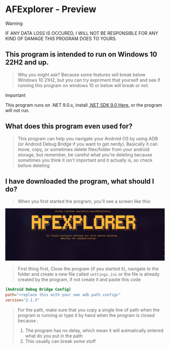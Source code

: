 # AFExplorer - Preview
> [!WARNING]
> IF ANY DATA LOSS IS OCCURED, I WILL NOT BE RESPONSIBLE FOR ANY KIND OF DAMAGE THIS PROGRAM DOES TO YOURS.
>
## This program is intended to run on Windows 10 22H2 and up.
> Why you might ask? Because some features will break below Windows 10 21H2, but you can try expriment that yourself and see if running this program on windows 10 or below will break or not.

> [!IMPORTANT]
> This program runs on .NET 9.0.x, install [.NET SDK 9.0 Here.](https://dotnet.microsoft.com/en-us/download/dotnet/9.0) or the program will not run.

## What does this program even used for?
> This program can help you navigate your Android OS by using ADB (or Android Debug Bridge if you want to get nerdy). Basically it can move, copy, or sometimes delete files/folder from your android storage, but remember,  be careful what you're deleting because sometimes you think it isn't important and it actually is, so check before deleting

## I have downloaded the program, what should I do?
> When you first started the program, you'll see a screen like this:

![](./fs3.jpg)
> First thing first, Close the program (if you started it), navigate to the folder and create a new file called  `settings.ini` or the file is already created by the program, if not create it and paste this code
```ini
[Android Debug Bridge Config]
path="<replace this with your own adb path config>"
version="2.1.3"
```
> For the path, make sure that you copy a single line of path when the program is running or type it by hand when the program is closed because :
> 1. The program has no delay, which mean it will autmatically entered what do you put in the path
> 2. This usually can break some stuff
